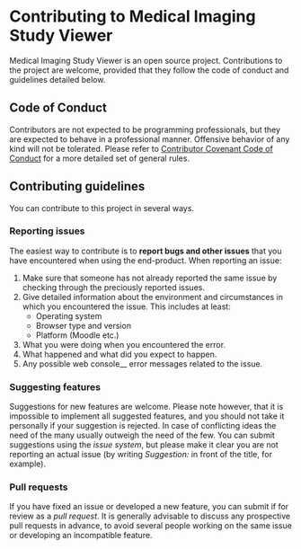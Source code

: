 Contributing to Medical Imaging Study Viewer
============================================

Medical Imaging Study Viewer is an open source project. Contributions to the project are welcome, provided that they follow the code of conduct and guidelines detailed below.

## Code of Conduct

Contributors are not expected to be programming professionals, but they are expected to behave in a professional manner. Offensive behavior of any kind will not be tolerated. Please refer to [Contributor Covenant Code of Conduct](https://www.contributor-covenant.org/version/1/4/code-of-conduct/) for a more detailed set of general rules.

## Contributing guidelines

You can contribute to this project in several ways.

### Reporting issues

The easiest way to contribute is to __report bugs and other issues__ that you have encountered when using the end-product. When reporting an issue:
1. Make sure that someone has not already reported the same issue by checking through the preciously reported issues.
2. Give detailed information about the environment and circumstances in which you encountered the issue. This includes at least:
    - Operating system
    - Browser type and version
    - Platform (Moodle etc.)
3. What you were doing when you encountered the error.
4. What happened and what did you expect to happen.
5. Any possible web console__ error messages related to the issue.

### Suggesting features

Suggestions for new features are welcome. Please note however, that it is impossible to implement all suggested features, and you should not take it personally if your suggestion is rejected. In case of conflicting ideas the need of the many usually outweigh the need of the few. You can submit suggestions using the _issue system_, but please make it clear you are not reporting an actual issue (by writing _Suggestion:_ in front of the title, for example).

### Pull requests

If you have fixed an issue or developed a new feature, you can submit if for review as a _pull request_. It is generally advisable to discuss any prospective pull requests in advance, to avoid several people working on the same issue or developing an incompatible feature.

